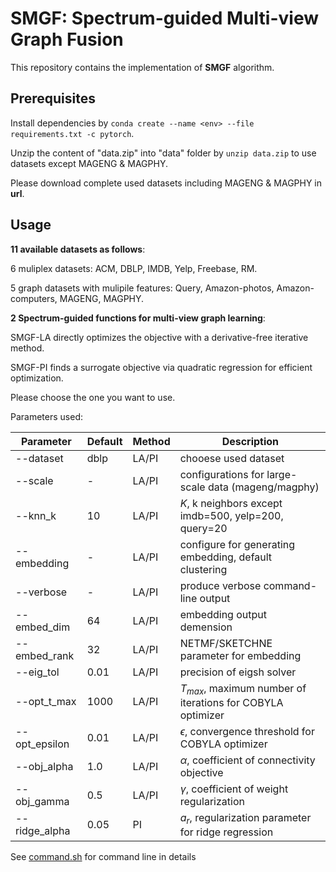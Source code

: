 # SMGF: Spectrum-guided Multi-view Graph Fusion

This repository contains the implementation of **SMGF** algorithm.

## Prerequisites

Install dependencies by `conda create --name <env> --file requirements.txt -c pytorch`.

Unzip the content of "data.zip" into "data" folder by `unzip data.zip` to use datasets except MAGENG & MAGPHY.

Please download complete used datasets including MAGENG & MAGPHY in **url**.

## Usage

**11 available datasets as follows**: 

6 muliplex datasets: ACM, DBLP, IMDB, Yelp, Freebase, RM.

5 graph datasets with mulipile features: Query, Amazon-photos, Amazon-computers, MAGENG, MAGPHY.

**2 Spectrum-guided functions for multi-view graph learning**:

SMGF-LA directly optimizes the objective with a derivative-free iterative method. 

SMGF-PI finds a surrogate objective via quadratic regression for efficient optimization. 

Please choose the one you want to use.

Parameters used:

| Parameter     | Default | Method | Description                                            |
| ------------- | ------- | ------ | ------------------------------------------------------ |
| --dataset     | dblp    | LA/PI  | chooese used dataset                                   |
| --scale       | -       | LA/PI  | configurations for large-scale data (mageng/magphy)    |
| --knn_k       | 10      | LA/PI  | $K$, k neighbors except imdb=500, yelp=200, query=20   |
| --embedding   | -       | LA/PI  | configure for generating embedding, default clustering |
| --verbose     | -       | LA/PI  | produce verbose command-line output                    |
| --embed_dim   | 64      | LA/PI  | embedding output demension                             |
| --embed_rank  | 32      | LA/PI  | NETMF/SKETCHNE parameter for embedding                 |
| --eig_tol     | 0.01    | LA/PI  | precision of eigsh solver                              |
| --opt_t_max   | 1000    | LA/PI  | $T_{max}$, maximum number of iterations for COBYLA optimizer      |
| --opt_epsilon | 0.01    | LA/PI  | $\epsilon$, convergence threshold for COBYLA optimizer             |
| --obj_alpha   | 1.0     | LA/PI  | $\alpha$, coefficient of connectivity objective                  |
| --obj_gamma   | 0.5     | LA/PI  | $\gamma$, coefficient of weight regularization                   |
| --ridge_alpha | 0.05    | PI     | $a_r$, regularization parameter for ridge regression          |

See [command.sh](command.sh) for command line in details
